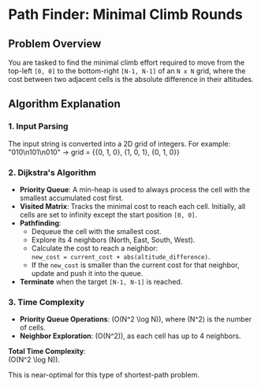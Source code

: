 # Path Finder: Minimal Climb Rounds

## Problem Overview
You are tasked to find the minimal climb effort required to move from the top-left `[0, 0]` to the bottom-right `[N-1, N-1]` of an `N x N` grid, where the cost between two adjacent cells is the absolute difference in their altitudes.

## Algorithm Explanation

### 1. **Input Parsing**
The input string is converted into a 2D grid of integers. For example:
"010\n101\n010" -> grid = {{0, 1, 0}, {1, 0, 1}, {0, 1, 0}}
### 2. **Dijkstra's Algorithm**
- **Priority Queue**: A min-heap is used to always process the cell with the smallest accumulated cost first.
- **Visited Matrix**: Tracks the minimal cost to reach each cell. Initially, all cells are set to infinity except the start position `[0, 0]`.
- **Pathfinding**:
  - Dequeue the cell with the smallest cost.
  - Explore its 4 neighbors (North, East, South, West).
  - Calculate the cost to reach a neighbor:  
    `new_cost = current_cost + abs(altitude_difference)`.
  - If the `new_cost` is smaller than the current cost for that neighbor, update and push it into the queue.
- **Terminate** when the target `[N-1, N-1]` is reached.

### 3. **Time Complexity**
- **Priority Queue Operations**: \(O(N^2 \log N)\), where \(N^2\) is the number of cells.
- **Neighbor Exploration**: \(O(N^2)\), as each cell has up to 4 neighbors.

**Total Time Complexity**:  
\(O(N^2 \log N)\).

This is near-optimal for this type of shortest-path problem.
